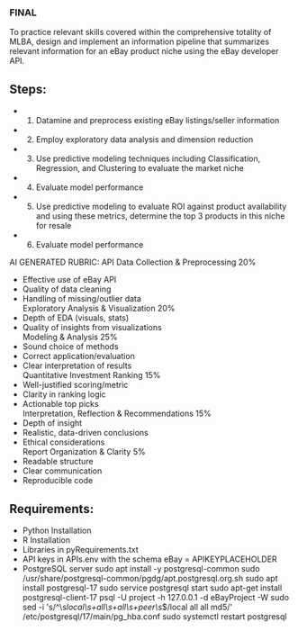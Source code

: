 ### FINAL 

To practice relevant skills covered within the comprehensive totality of MLBA, design and implement an information pipeline that
summarizes relevant information for an eBay product niche using the eBay developer API. 

## Steps:

- 1. Datamine and preprocess existing eBay listings/seller information

- 2. Employ exploratory data analysis and dimension reduction

- 3. Use predictive modeling techniques including Classification, Regression, and Clustering to evaluate the market niche

- 4. Evaluate model performance

- 5. Use predictive modeling to evaluate ROI against product availability and using these metrics, determine the top 3 products in this niche for resale

- 6. Evaluate model performance

AI GENERATED RUBRIC:
API Data Collection & Preprocessing	20%
- Effective use of eBay API
- Quality of data cleaning
- Handling of missing/outlier data	
Exploratory Analysis & Visualization	20%
- Depth of EDA (visuals, stats)
- Quality of insights from visualizations	
Modeling & Analysis	25%
- Sound choice of methods
- Correct application/evaluation
- Clear interpretation of results	
Quantitative Investment Ranking	15%
- Well-justified scoring/metric
- Clarity in ranking logic
- Actionable top picks	
Interpretation, Reflection & Recommendations	15%
- Depth of insight
- Realistic, data-driven conclusions
- Ethical considerations	
Report Organization & Clarity	5%
- Readable structure
- Clear communication
- Reproducible code	

## Requirements: 

- Python Installation 
- R Installation
- Libraries in pyRequirements.txt
- API keys in APIs.env with the schema 
    eBay = APIKEYPLACEHOLDER
- PostgreSQL server
    sudo apt install -y postgresql-common
    sudo /usr/share/postgresql-common/pgdg/apt.postgresql.org.sh
    sudo apt install postgresql-17
    sudo service postgresql start
    sudo apt-get install postgresql-client-17
    psql -U project -h 127.0.0.1 -d eBayProject -W
    sudo sed -i 's/^\s*local\s\+all\s\+all\s\+peer\s*$/local   all   all   md5/' /etc/postgresql/17/main/pg_hba.conf
    sudo systemctl restart postgresql

